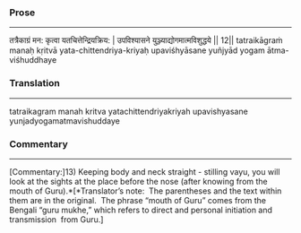 ### Prose 
 --- 
तत्रैकाग्रं मन: कृत्वा यतचित्तेन्द्रियक्रिय: |
उपविश्यासने युञ्ज्याद्योगमात्मविशुद्धये || 12||
tatraikāgraṁ manaḥ kṛitvā yata-chittendriya-kriyaḥ
upaviśhyāsane yuñjyād yogam ātma-viśhuddhaye

### Translation 
 --- 
tatraikagram manah kritva yatachittendriyakriyah upavishyasane yunjadyogamatmavishuddaye

### Commentary 
 --- 
[Commentary:]13) Keeping body and neck straight - stilling vayu, you will look at the sights at the place before the nose (after knowing from the mouth of Guru).*[*Translator’s note:  The parentheses and the text within them are in the original.  The phrase “mouth of Guru” comes from the Bengali “guru mukhe,” which refers to direct and personal initiation and transmission  from Guru.]